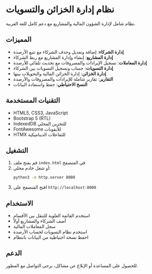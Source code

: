 # نظام إدارة الخزائن والتسويات

نظام شامل لإدارة الشؤون المالية والمشاريع مع دعم كامل للغة العربية.

## المميزات

- **إدارة الشركاء**: إضافة وتعديل وحذف الشركاء مع تتبع الأرصدة
- **إدارة المشاريع**: إنشاء وإدارة المشاريع مع ربط الشركاء
- **إدارة المعاملات**: تسجيل الإيرادات والمصروفات مع تحديث تلقائي للأرصدة
- **إدارة التسويات**: حساب وتسجيل التسويات بين الشركاء
- **إدارة الخزائن**: إدارة الخزائن المالية والتحويلات بينها
- **التقارير**: تقارير شاملة للإيرادات والمصروفات والأرصدة
- **النسخ الاحتياطي**: حفظ واستعادة البيانات

## التقنيات المستخدمة

- HTML5, CSS3, JavaScript
- Bootstrap 5 (RTL)
- IndexedDB للتخزين المحلي
- FontAwesome للأيقونات
- HTMX للتفاعلات الديناميكية

## التشغيل

1. قم بفتح ملف `index.html` في المتصفح
2. أو شغل خادم محلي:
   ```bash
   python3 -m http.server 8000
   ```
3. افتح المتصفح على `http://localhost:8000`

## الاستخدام

- استخدم القائمة العلوية للتنقل بين الأقسام
- أضف الشركاء والمشاريع أولاً
- سجل المعاملات المالية
- استخدم نظام التسويات لحساب الأرصدة
- احفظ نسخة احتياطية من البيانات بانتظام

## الدعم

للحصول على المساعدة أو الإبلاغ عن مشاكل، يرجى التواصل مع المطور.